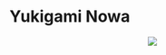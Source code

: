 # Yukigami Nowa

<div align="center">
  <img src="https://user-images.githubusercontent.com/114633489/218716501-198b384c-1996-4d73-97f4-dc2948387529.png">
</div>
